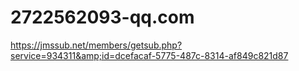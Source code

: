 # 2722562093-qq.com
https://jmssub.net/members/getsub.php?service=934311&amp;id=dcefacaf-5775-487c-8314-af849c821d87
